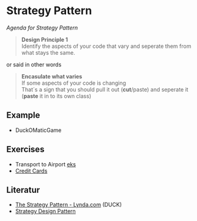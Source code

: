 # Strategy Pattern
_Agenda for Strategy Pattern_

> **Design Principle 1**   
> Identify the aspects of your code that vary and seperate them from what stays the same.

or said in other words

> **Encasulate what varies**    
> If some aspects of your code is changing    
> That´s a sign that you should pull it out (**cut**/paste) and seperate it (**paste** it in to its own class)



## Example

* DuckOMaticGame


## Exercises
* Transport to Airport [eks](https://sourcemaking.com/design_patterns/strategy)
* [Credit Cards](https://app.pluralsight.com/player?course=design-patterns-java-behavioral&author=bryan-hansen&name=design-patterns-java-behavioral-m10&clip=7&mode=live)


## Literatur

* [The Strategy Pattern - Lynda.com](https://www.lynda.com/Developer-Programming-Foundations-tutorials/Understanding-pitfalls-inheritance-interfaces/135365/158211-4.html?srchtrk=index%3a2%0alinktypeid%3a2%0aq%3a+Course%3a+Programming+Foundations%3a+Design+Patterns%0apage%3a1%0as%3arelevance%0asa%3atrue%0aproducttypeid%3a2) (DUCK)
* [Strategy Design Pattern](https://sourcemaking.com/design_patterns/strategy)
